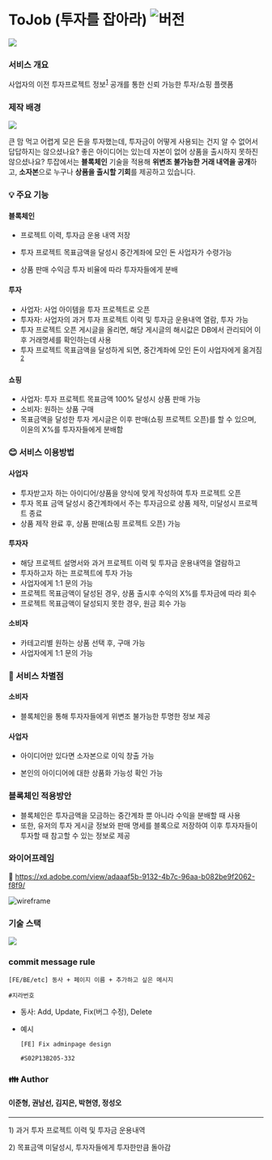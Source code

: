 # ToJob (투자를 잡아라) ![버전](https://img.shields.io/badge/%20version-1.0-green)

![](기타/image/로고.PNG)

###  서비스 개요

사업자의 이전 투자프로젝트 정보<sup>[1](#footnote_1)</sup> 공개를 통한 신뢰 가능한 투자/쇼핑 플랫폼





### 제작 배경

![](기타/image/배경.PNG)



 큰 맘 먹고 어렵게 모은 돈을 투자했는데, 투자금이 어떻게 사용되는 건지 알 수 없어서 답답하지는 않으셨나요? 좋은 아이디어는 있는데 자본이 없어 상품을 출시하지 못하진 않으셨나요? 투잡에서는 **블록체인** 기술을 적용해 **위변조 불가능한 거래 내역을 공개**하고, **소자본**으로 누구나 **상품을 출시할 기회**를 제공하고 있습니다.





### :bulb: 주요 기능

#### 블록체인

- 프로젝트 이력, 투자금 운용 내역 저장

- 투자 프로젝트 목표금액을 달성시 중간계좌에 모인 돈 사업자가 수령가능

- 상품 판매 수익금 투자 비율에 따라 투자자들에게 분배

#### 투자

- 사업자: 사업 아이템을 투자 프로젝트로 오픈
- 투자자: 사업자의 과거 투자 프로젝트 이력 및 투자금 운용내역 열람, 투자 가능 
- 투자 프로젝트 오픈 게시글을 올리면, 해당 게시글의 해시값은 DB에서 관리되어 이후 거래명세를 확인하는데 사용
- 투자 프로젝트 목표금액을 달성하게 되면, 중간계좌에 모인 돈이 사업자에게 옮겨짐<sup>[2](#footnote_2)</sup>

#### 쇼핑

- 사업자: 투자 프로젝트 목표금액 100% 달성시 상품 판매 가능  
- 소비자: 원하는 상품 구매  
- 목표금액을 달성한 투자 게시글은 이후 판매(쇼핑 프로젝트 오픈)를 할 수 있으며, 이윤의 X%를 투자자들에게  분배함





###  :blush: 서비스 이용방법

#### 사업자

  - 투자받고자 하는 아이디어/상품을 양식에 맞게 작성하여 투자 프로젝트 오픈
  - 투자 목표 금액 달성시 중간계좌에서 주는 투자금으로 상품 제작, 미달성시 프로젝트 종료
  - 상품 제작 완료 후, 상품 판매(쇼핑 프로젝트 오픈) 가능  

#### 투자자

- 해당 프로젝트 설명서와 과거 프로젝트 이력 및 투자금 운용내역을 열람하고
- 투자하고자 하는 프로젝트에 투자 가능
- 사업자에게 1:1 문의 가능
- 프로젝트 목표금액이 달성된 경우, 상품 출시후 수익의 X%를 투자금에 따라 회수
- 프로젝트 목표금액이 달성되지 못한 경우, 원금 회수 가능

#### 소비자

- 카테고리별 원하는 상품 선택 후, 구매 가능
- 사업자에게 1:1 문의 가능






### :eyes: 서비스 차별점

#### 소비자

- 블록체인을 통해 투자자들에게 위변조 불가능한 투명한 정보 제공

#### 사업자

  - 아이디어만 있다면 소자본으로 이익 창출 가능

  - 본인의 아이디어에 대한 상품화 가능성 확인 가능





### 블록체인 적용방안

- 블록체인은 투자금액을 모금하는 중간계좌 뿐 아니라 수익을 분배할 때 사용
- 또한, 유저의 투자 게시글 정보와 판매 명세를 블록으로 저장하여 이후 투자자들이 투자할 때 참고할 수 있는 정보로 제공





### 와이어프레임

:link: https://xd.adobe.com/view/adaaaf5b-9132-4b7c-96aa-b082be9f2062-f8f9/

![wireframe](산출물/와이어프레임/와이어프레임.PNG)





### 기술 스택

![](기타/image/기술스택.PNG)





### commit message rule

```
[FE/BE/etc] 동사 + 페이지 이름 + 추가하고 싶은 메시지 

#지라번호
```

- 동사: Add, Update, Fix(버그 수정), Delete

- 예시

  ```
  [FE] Fix adminpage design
  
  #S02P13B205-332 
  ```





### :family: Author

#### 이준형, 권남선, 김지은, 박현영, 정성오





---

<a name="footnote_1">1</a>) 과거 투자 프로젝트 이력 및 투자금 운용내역

<a name="footnote_2">2</a>) 목표금액 미달성시, 투자자들에게 투자한만큼 돌아감



 